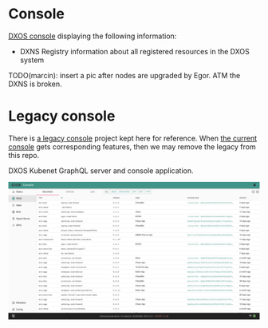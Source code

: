 # Console

[DXOS console](./packages/konsole-app) displaying the following information:

- DXNS Registry information about all registered resources in the DXOS system

TODO(marcin): insert a pic after nodes are upgraded by Egor. ATM the DXNS is broken.

# Legacy console

There is [a legacy console](./packages/console-app) project kept here for reference.
When [the current console](./packages/konsole-app) gets corresponding features,
then we may remove the legacy from this repo.

DXOS Kubenet GraphQL server and console application.

![Console](./docs/images/console.png)
